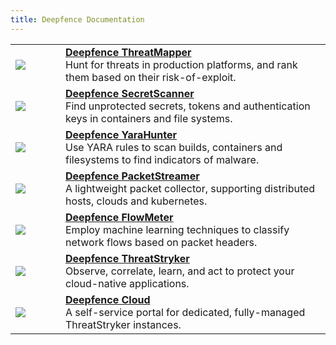 ```yaml
---
title: Deepfence Documentation
---
```


<!-- this is a simple holding page to catch incoming links to /docs.  It is not included in the site navigation -->

<table><tbody>
<tr>
  <td width="64"><a href="/threatmapper/docs"><img src='/img/products/threatmapper.svg'/></a></td>
  <td><a href="/threatmapper/docs"><b>Deepfence ThreatMapper</b></a><br/>Hunt for threats in production platforms, and rank them based on their risk-of-exploit.</td>
</tr>
<tr>
  <td width="64"><a href="/docs/secretscanner"><img src='/img/products/secretscanner.svg'/></a></td>
  <td><a href="/docs/secretscanner"><b>Deepfence SecretScanner</b></a><br/>Find unprotected secrets, tokens and authentication keys in containers and file systems.</td>
</tr>
<tr>
  <td width="64"><a href="/docs/yarahunter"><img src='/img/products/yarahunter.svg'/></a></td>
  <td><a href="/docs/yarahunter"><b>Deepfence YaraHunter</b></a><br/>Use YARA rules to scan builds, containers and filesystems to find indicators of malware.</td>
</tr>
<tr>
  <td width="64"><a href="/docs/packetstreamer"><img src='/img/products/packetstreamer.svg'/></a></td>
  <td><a href="/docs/packetstreamer"><b>Deepfence PacketStreamer</b></a><br/>A lightweight packet collector, supporting distributed hosts, clouds and kubernetes.</td>
</tr>
<tr>
  <td width="64"><a href="/docs/flowmeter"><img src='/img/products/flowmeter.svg'/></a></td>
  <td><a href="/docs/flowmeter"><b>Deepfence FlowMeter</b></a><br/>Employ machine learning techniques to classify network flows based on packet headers.</td>
</tr>
<tr>
  <td width="64"><a href="/threatstryker/docs"><img src='/img/products/threatstryker.svg'/></a></td>
  <td><a target="_blank" href="/threatstryker/docs"><b>Deepfence ThreatStryker</b></a><br/>Observe, correlate, learn, and act to protect your cloud-native applications.</td>
</tr>
<tr>
  <td width="64"><a href="/threatstryker/docs/cloud"><img src='/img/products/cloud.svg'/></a></td>
  <td><a target="_blank" href="/threatstryker/docs/cloud"><b>Deepfence Cloud</b></a><br/>A self-service portal for dedicated, fully-managed ThreatStryker instances.</td>
</tr>
</tbody></table>